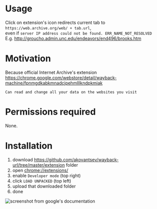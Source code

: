 # Usage

Click on extension's icon redirects current tab to `https://web.archive.org/web/ + tab.url`, \
even if `server IP address could not be found. ERR_NAME_NOT_RESOLVED` \
E.g. http://groucho.admin.unc.edu/endeavors/end496/brooks.htm


# Motivation

Because official Internet Archive's extension https://chrome.google.com/webstore/detail/wayback-machine/fpnmgdkabkmnadcjpehmlllkndpkmiak
```
Can read and change all your data on the websites you visit
```

# Permissions required

None.


# Installation

1. download https://github.com/akovantsev/wayback-url/tree/master/extension folder
1. open [chrome://extensions/](chrome://extensions/)
1. enable `Developer mode` (top right) 
1. click `LOAD UNPACKED` (top left)
1. upload that downloaded folder
1. done

![screenshot from google's documentation](https://developer.chrome.com/static/images/get_started/load_extension.png)
